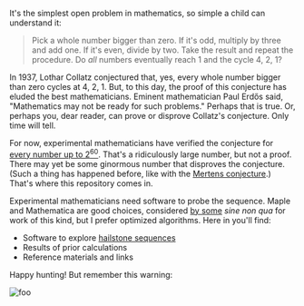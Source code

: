 It's the simplest open problem in mathematics, so simple a child can understand it:

> Pick a whole number bigger than zero. If it's odd, multiply by three and add one. If it's even, divide by two. Take the result and repeat the procedure. Do *all* numbers eventually reach 1 and the cycle 4, 2, 1?

In 1937, Lothar Collatz conjectured that, yes, every whole number bigger than zero cycles at 4, 2, 1. But, to this day, the proof of this conjecture has eluded the best mathematicians. Eminent mathematician Paul Erdős said, "Mathematics may not be ready for such problems." Perhaps that is true. Or, perhaps you, dear reader, can prove or disprove Collatz's conjecture. Only time will tell.

For now, experimental mathematicians have verified the conjecture for [every number up to 2<sup>60</sup>](http://www.ericr.nl/wondrous/). That's a ridiculously large number, but not a proof. There may yet be some ginormous number that disproves the conjecture. (Such a thing has happened before, like with the [Mertens conjecture](https://en.wikipedia.org/wiki/Mertens_conjecture).) That's where this repository comes in.

Experimental mathematicians need software to probe the sequence. Maple and Mathematica are good choices, considered [by some](http://www-personal.ksu.edu/~kconrow/newpapr2.pdf) *sine non qua* for work of this kind, but I prefer optimized algorithms. Here in you'll find:

* Software to explore [hailstone sequences](http://mathworld.wolfram.com/HailstoneNumber.html)
* Results of prior calculations
* Reference materials and links

Happy hunting! But remember this warning:

![foo](https://imgs.xkcd.com/comics/collatz_conjecture.png)
